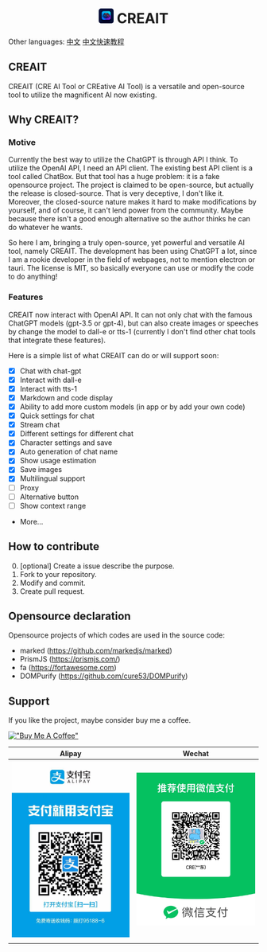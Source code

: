 <h1 align="center">
<img src='./src/imgs/icon.png' width='30'>
<span>CREAIT</span>
</h1>

Other languages: <a href="./README.zh.md">中文</a> <a href="./docs/cnaccesstutor.md">中文快速教程</a>

## CREAIT
CREAIT (CRE AI Tool or CREative AI Tool) is a versatile and open-source tool to utilize the magnificent AI now existing.

## Why CREAIT?
### Motive
Currently the best way to utilize the ChatGPT is through API I think. To utilize the OpenAI API, I need an API client. The existing best API client is a tool called ChatBox. But that tool has a huge problem: it is a fake opensource project. The project is claimed to be open-source, but actually the release is closed-source. That is very deceptive, I don't like it. Moreover, the closed-source nature makes it hard to make modifications by yourself, and of course, it can't lend power from the community. Maybe because there isn't a good enough alternative so the author thinks he can do whatever he wants.

So here I am, bringing a truly open-source, yet powerful and versatile AI tool, namely CREAIT. The development has been using ChatGPT a lot, since I am a rookie developer in the field of webpages, not to mention electron or tauri. The license is MIT, so basically everyone can use or modify the code to do anything!

### Features
CREAIT now interact with OpenAI API. It can not only chat with the famous ChatGPT models (gpt-3.5 or gpt-4), but can also create images or speeches by change the model to dall-e or tts-1 (currently I don't find other chat tools that integrate these features).

Here is a simple list of what CREAIT can do or will support soon:
-   [x] Chat with chat-gpt
-   [x] Interact with dall-e
-   [x] Interact with tts-1
-   [x] Markdown and code display
-   [x] Ability to add more custom models (in app or by add your own code)
-   [x] Quick settings for chat
-   [x] Stream chat
-   [x] Different settings for different chat
-   [x] Character settings and save
-   [x] Auto generation of chat name
-   [x] Show usage estimation
-   [x] Save images
-   [x] Multilingual support
-   [ ] Proxy
-   [ ] Alternative button
-   [ ] Show context range
-   More...

## How to contribute
0. [optional] Create a issue describe the purpose.
1. Fork to your repository.
2. Modify and commit.
3. Create pull request. 

## Opensource declaration
Opensource projects of which codes are used in the source code:
-   marked (https://github.com/markedjs/marked)
-   PrismJS (https://prismjs.com/)
-   fa (https://fortawesome.com)
-   DOMPurify (https://github.com/cure53/DOMPurify)

## Support
If you like the project, maybe consider buy me a coffee.

[!["Buy Me A Coffee"](https://www.buymeacoffee.com/assets/img/custom_images/orange_img.png)](https://www.buymeacoffee.com/zhcre)

|Alipay|Wechat|
|------|------|
|<img src='./sponsor/alipay_qr.jpg' width='300'>|<img src='./sponsor/wechat_qr.jpg' width='300'>
|||